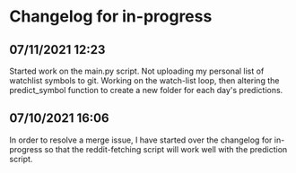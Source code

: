 # Changelog for in-progress

## 07/11/2021 12:23
Started work on the main.py script. Not uploading my personal list of watchlist symbols to git. Working on the watch-list loop, then altering the predict_symbol function to create a new folder for each day's predictions.

## 07/10/2021 16:06
In order to resolve a merge issue, I have started over the changelog for in-progress so that the reddit-fetching script will work well with the prediction script.
